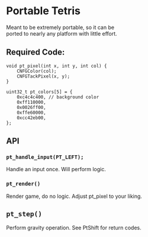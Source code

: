 # Portable Tetris

Meant to be extremely portable, so it can be  
ported to nearly any platform with little effort.

## Required Code:
```
void pt_pixel(int x, int y, int col) {
	CNFGColor(col);
	CNFGTackPixel(x, y);
}

uint32_t pt_colors[5] = {
	0xc4c4c400, // background color
	0xff110000,
	0x0026ff00,
	0xffe60000,
	0xcc42eb00,
};
```

## API
### `pt_handle_input(PT_LEFT);`
Handle an input once. Will perform logic.
### `pt_render()`
Render game, do no logic. Adjust pt_pixel to your liking.
## `pt_step()`
Perform gravity operation. See PtShift for return codes.
